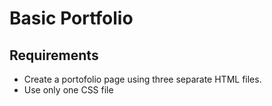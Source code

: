 # Basic Portfolio


## Requirements
- Create a portofolio page using three separate HTML files.
- Use only one CSS file